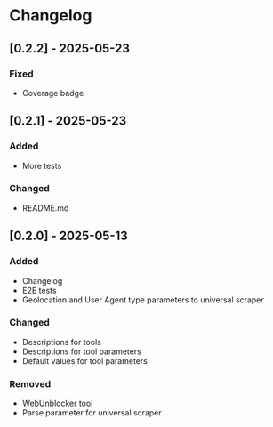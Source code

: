 # Changelog

## [0.2.2] - 2025-05-23

### Fixed

- Coverage badge

## [0.2.1] - 2025-05-23

### Added

- More tests

### Changed

- README.md

## [0.2.0] - 2025-05-13

### Added

- Changelog
- E2E tests
- Geolocation and User Agent type parameters to universal scraper

### Changed

- Descriptions for tools
- Descriptions for tool parameters
- Default values for tool parameters

### Removed

- WebUnblocker tool
- Parse parameter for universal scraper
